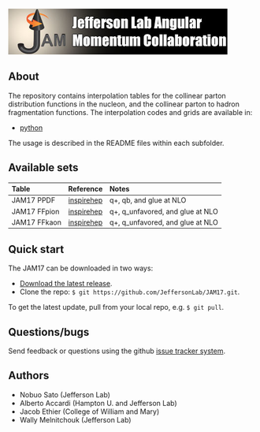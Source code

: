 [![jamlogo](gallery/jam.jpg)](http://www.jlab.org/jam)

## About
 
The repository contains interpolation tables for the collinear parton
distribution functions in the nucleon, and the collinear parton to hadron
fragmentation functions. The interpolation codes and grids are available in:

* [python](https://github.com/JeffersonLab/JAM17/tree/master/python)

The usage is described in the README files within each subfolder. 

## Available sets
| Table         | Reference         | Notes                                       |
| :--           | :--:              | :--                                         |
| JAM17 PPDF    | [inspirehep][jam17] | q+, qb, and glue at NLO |
| JAM17 FFpion  | [inspirehep][jam17] | q+, q_unfavored, and glue at NLO |
| JAM17 FFkaon  | [inspirehep][jam17] | q+, q_unfavored, and glue at NLO |


[jam17]: https://inspirehep.net/record/1599958

## Quick start
The JAM17 can be downloaded in two ways:

* [Download the latest release](https://github.com/JeffersonLab/JAM17/archive/main.zip).
*  Clone the repo:  `$ git https://github.com/JeffersonLab/JAM17.git`.

To get the latest update, pull from your local repo, e.g. `$ git pull`.

## Questions/bugs
Send feedback or questions using the github 
[issue tracker system](https://github.com/JeffersonLab/JAM17/issues).

## Authors
* Nobuo Sato (Jefferson Lab)
* Alberto Accardi (Hampton U. and Jefferson Lab)
* Jacob Ethier (College of William and Mary)
* Wally Melnitchouk (Jefferson Lab)

